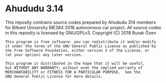 # Ahududu 3.14
This reposity contrains source codes prepared by Ahududu 314 members for Bilkent University ME384 2018 autonomous car project. All source codes in this reposity is licensed by GNU/GPLv3.
    Copyright (C) 2018  Burak Özen

    This program is free software: you can redistribute it and/or modify
    it under the terms of the GNU General Public License as published by
    the Free Software Foundation, either version 3 of the License, or
    (at your option) any later version.

    This program is distributed in the hope that it will be useful,
    but WITHOUT ANY WARRANTY; without even the implied warranty of
    MERCHANTABILITY or FITNESS FOR A PARTICULAR PURPOSE.  See the
    GNU General Public License for more details.
